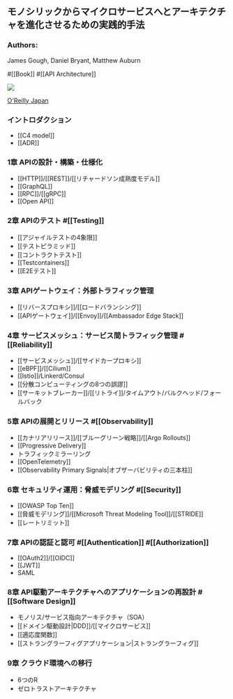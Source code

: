 ## モノシリックからマイクロサービスへとアーキテクチャを進化させるための実践的手法

### Authors:
James Gough, Daniel Bryant, Matthew Auburn

#[[Book]] #[[API Architecture]]

![](https://www.oreilly.co.jp/books/images/picture_large978-4-8144-0089-8.jpeg)

[O'Reilly Japan](https://www.oreilly.co.jp/books/9784814400898/)

### イントロダクション
- [[C4 model]]
- [[ADR]] 
### 1章 APIの設計・構築・仕様化
- [[HTTP]]/[[REST]]/[[リチャードソン成熟度モデル]]
- [[GraphQL]]
- [[RPC]]/[[gRPC]]
- [[Open API]]
### 2章 APIのテスト #[[Testing]]
- [[アジャイルテストの4象限]]
- [[テストピラミッド]]
- [[コントラクトテスト]]
- [[Testcontainers]]
- [[E2Eテスト]]
### 3章 APIゲートウェイ：外部トラフィック管理
- [[リバースプロキシ]]/[[ロードバランシング]]
- [[APIゲートウェイ]]/[[Envoy]]/[[Ambassador Edge Stack]]
### 4章 サービスメッシュ：サービス間トラフィック管理 #[[Reliability]]
- [[サービスメッシュ]]/[[サイドカープロキシ]]
- [[eBPF]]/[[Cilium]]
- [[Istio]]/Linkerd/Consul
- [[分散コンピューティングの8つの誤謬]]
- [[サーキットブレーカー]]/[[リトライ]]/タイムアウト/バルクヘッド/フォールバック
### 5章 APIの展開とリリース #[[Observability]]
- [[カナリアリリース]]/[[ブルーグリーン戦略]]/[[Argo Rollouts]]
- [[Progressive Delivery]]
- トラフィックミラーリング
- [[OpenTelemetry]]
- [[Observability Primary Signals|オブザーバビリティの三本柱]]
### 6章 セキュリティ運用：脅威モデリング #[[Security]]
- [[OWASP Top Ten]]
- [[脅威モデリング]]/[[Microsoft Threat Modeling Tool]]/[[STRIDE]]
- [[レートリミット]]
### 7章 APIの認証と認可 #[[Authentication]] #[[Authorization]]
- [[OAuth2]]/[[OIDC]]
- [[JWT]]
- SAML
### 8章 API駆動アーキテクチャへのアプリケーションの再設計 #[[Software Design]]
- モノリス/サービス指向アーキテクチャ（SOA）
- [[ドメイン駆動設計|DDD]]/[[マイクロサービス]]
- [[適応度関数]]
- [[ストラングラーフィグアプリケーション|ストラングラーフィグ]]
### 9章 クラウド環境への移行
- 6つのR
- ゼロトラストアーキテクチャ